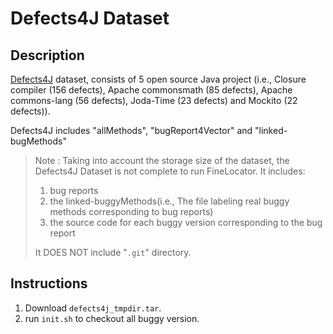 # Defects4J Dataset

## Description

[Defects4J](http://github.com/rjust/Defects4J) dataset, consists of 5 open source Java project (i.e.,  Closure compiler (156 defects), Apache commonsmath (85 defects), Apache commons-lang (56 defects), Joda-Time (23 defects) and Mockito (22 defects)). 


Defects4J includes "allMethods", "bugReport4Vector" and "linked-bugMethods"
  > Note : Taking into account the storage size of the dataset, the Defects4J Dataset is not complete to run FineLocator. It includes:
  >
  > 1) bug reports
  > 2) the linked-buggyMethods(i.e., The file labeling real buggy methods corresponding to bug reports) 
  > 3) the source code for each buggy version corresponding to the bug report
  >
  > It DOES NOT include "`.git`" directory.

## Instructions
1. Download `defects4j_tmpdir.tar`.
2. run `init.sh` to checkout all buggy version.

